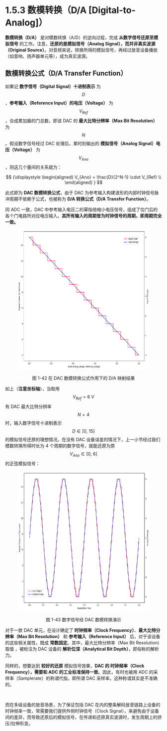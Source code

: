 
# 1.5.3 数模转换（D/A [Digital-to-Analog]）

**数模转换（D/A）** 是对模数转换（A/D）的逆向过程，完成 **从数字信号还原至模拟信号** 的工作。注意，**还原的是模拟信号（Analog Signal），而并非真实波源（Original Source）**。对音频来说，转换所得的模拟信号，再经过放音设备播放（如音响、扬声器单元等），成为真实波源。

## **数模转换公式（D/A Transfer Function）**

如果记 **数字信号（Digital Signal）十进制表示** 为 $$D$$ ，**参考输入（Reference Input）的电压（Voltage）** 为 $$V_{Ref}$$ ，合成累加器的门总数，即该 DAC 的 **最大比特分辨率（Max Bit Resolution）** 为 $$N$$ 。假设数字信号经过 DAC 处理后，某时刻输出的 **模拟信号（Analog Signal）电压（Voltage）** 为 $$V_{Ano}$$ ，则这几个量间的关系就为：

$$
{\displaystyle 
 \begin{aligned}
   V_{Ano} = \frac{D}{2^N-1} \cdot V_{Ref} \\
 \end{aligned}
}
$$

此式即为 **DAC 数模转换公式**，由于 DAC 为参考输入构建波形的内部时钟信号脉冲周期不依赖于公式，也被称为 **D/A 转换公式（D/A Transfer Function）**。

同 ADC 一致，DAC 中参考输入电压二的幂指倍缩小电压信号，组成了位门后的各个门电路所对应电压输入。**其所有输入的周期皆为时钟信号的周期，即周期完全一致。**

<center>
<figure>
   <img  
      width = "600" height = "450"
      src="../../Pictures/ADDA_DA_mapping.png" alt="">
    <figcaption>
      <p>图 1-42 在 DAC 数模转换公式作用下的 D/A 映射结果</p>
   </figcaption>
</figure>
</center>

如上（**注意坐标轴**），当取用 $$V_{Ref} = 6\ V$$ 有 DAC 最大比特分辨率 $$N = 4$$ 时，输入数字信号十进制表示 $$D \in[0,\ 15]$$ 的模拟信号还原的理想情况。在没有 DAC 设备误差的情况下，上一小节经过我们模数转换所得时长为 4 个周期的数字信号，就能还原为原 $$V_{Ano} \in[0,\ 6]$$ 的正弦模拟信号：

<center>
<figure>
   <img  
      width = "600" height = "450"
      src="../../Pictures/ADDA_DA_example_0.png" alt="">
    <figcaption>
      <p>图 1-43 数字信号经 DAC 数模转换演示</p>
   </figcaption>
</figure>
</center>

对于一款 DAC 单元，在设计确定了 **时钟频率（Clock Frequency）**、**最大比特分辨率（Max Bit Resolution）** 和 **参考输入（Reference Input）** 后，对于该设备的这些相关属性，既成 **常数固定**。其中，最大比特分辨率（Max Bit Resolution）取值  ，被标注为 DAC 设备的 **解析位深（Analytical Bit Depth）**，即俗称的解析力。

同样的，想要达到 **较好的还原** 模拟信号效果，**DAC 的 时钟频率（Clock Frequency），需要和 ADC 的工业标准保持一致**。因此，有时也被用 ADC 的采样率（Samplerate）的称谓代指，即所谓 DAC 采样率。这种称谓其实是不准确的。

<br>

而在多级设备的放音场景，为了保证包括 DAC 在内的整条解码放音链路上设备的时钟频率一致，常需要我们提供外侧时钟信号（Clock Signal），来避免由于设备间的差异，而导致还原后的模拟信号，在传递和还原真实波源时，发生周期上的挤压/拉伸形变。


[ref]: References_1.md
